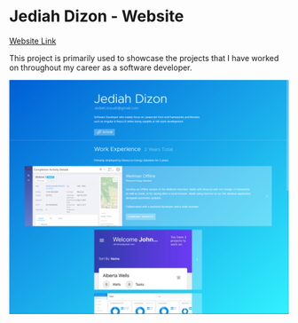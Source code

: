 # Jediah Dizon - Website

[Website Link](https://jediahdizon.github.io/website/)

This project is primarily used to showcase the projects that I have worked on throughout my career as a software developer.

![Application Screenshot](https://github.com/JediahDizon/website/blob/master/src/assets/app-screenshot.png "Application Screenshot")
